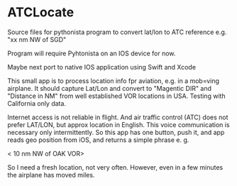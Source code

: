 # ATCLocate

Source files for pythonista program to convert lat/lon to ATC reference e.g.  "xx nm NW of SGD"

Program will require Pyhtonista on an IOS device for now. 

Maybe next port to native IOS application using Swift and Xcode

This small app is to process location info fpr aviation, e.g. in a mob=ving airplane.  It should capture Lat/Lon and convert  to 
"Magentic DIR" and "Distance in NM" from well established VOR locations in USA. Testing with California only data.

Internet access is not reliable in flight. And air traffic control (ATC) does not prefer LAT/LON,  but approx location in English. This voice communication is necessary only intermittently. So this app has one button, push it, and app reads geo position from iOS, and returns a simple phrase e. g.

< 10 nm NW of OAK VOR>

So I need a fresh location, not very often. However, even in a few minutes the airplane has moved miles.

